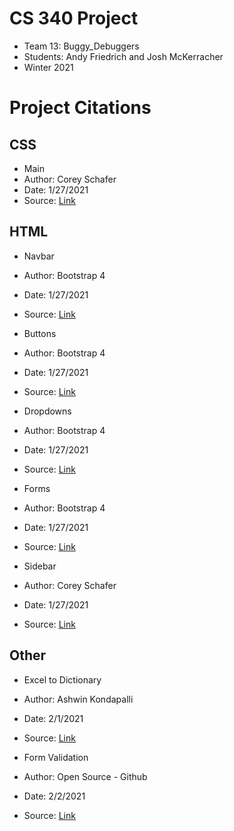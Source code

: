 # CS 340 Project
- Team 13: Buggy_Debuggers
- Students: Andy Friedrich and Josh McKerracher
- Winter 2021
# Project Citations
## CSS
- Main
- Author: Corey Schafer
- Date: 1/27/2021 
- Source: [Link](https://github.com/CoreyMSchafer/code_snippets/blob/master/Python/Flask_Blog/03-Forms-and-Validation/static/main.css)
## HTML
- Navbar
- Author: Bootstrap 4
- Date: 1/27/2021
- Source: [Link](https://getbootstrap.com/docs/4.0/components/navbar/)

-  Buttons
- Author: Bootstrap 4
- Date: 1/27/2021
- Source: [Link](https://getbootstrap.com/docs/4.0/components/buttons/)
  
- Dropdowns
- Author: Bootstrap 4
- Date: 1/27/2021
- Source: [Link](https://getbootstrap.com/docs/4.0/components/dropdowns/)
  
- Forms
- Author: Bootstrap 4
- Date: 1/27/2021
- Source: [Link](https://getbootstrap.com/docs/4.0/components/forms/)
  
- Sidebar
- Author: Corey Schafer
- Date: 1/27/2021
- Source: [Link](https://github.com/CoreyMSchafer/code_snippets/blob/master/Python/Flask_Blog/03-Forms-and-Validation/flaskblog.py)

## Other
- Excel to Dictionary
- Author: Ashwin Kondapalli
- Date: 2/1/2021
- Source: [Link](https://pypi.org/project/xl2dict/)
  
- Form Validation
- Author: Open Source - Github
- Date: 2/2/2021
- Source: [Link](https://wtforms.readthedocs.io/en/2.3.x/)
